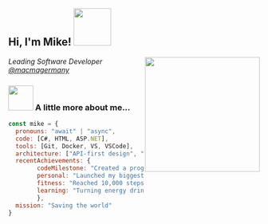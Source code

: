 <h2> Hi, I'm Mike! <img src="https://media.giphy.com/media/ywqp9DA5NlCYgYMYRp/giphy.gif" width="75"></h2>
<img align='right' src="https://media.giphy.com/media/5eLDrEaRGHegx2FeF2/giphy.gif" width="230">
<p><em>Leading Software Developer <a href="https://github.com/macmagermany">@macmagermany</a>
</em></p>

### <img src="https://media.giphy.com/media/6KirhLJyR7oMcwgJQk/giphy.gif" width="50"> A little more about me...  

```javascript
const mike = {
  pronouns: "await" | "async",
  code: [C#, HTML, ASP.NET],
  tools: [Git, Docker, VS, VSCode],
  architecture: ["API-first design", "RESTful APIs"],
  recentAchievements: {
        codeMilestone: "Created a program that compiled without errors on the first try!",
        personal: "Launched my biggest project: Family 1.0! (Late nights expected!)",
        fitness: "Reached 10,000 steps daily",
        learning: "Turning energy drinks into code (still working on the reverse!)"
        },
  mission: "Saving the world"
}
```
